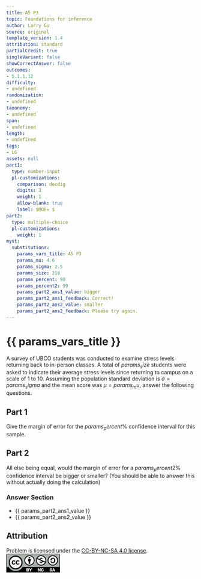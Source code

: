 ```yaml
---
title: A5 P3
topic: Foundations for inference
author: Larry Gu
source: original
template_version: 1.4
attribution: standard
partialCredit: true
singleVariant: false
showCorrectAnswer: false
outcomes:
- 5.1.1.12
difficulty:
- undefined
randomization:
- undefined
taxonomy:
- undefined
span:
- undefined
length:
- undefined
tags:
- LG
assets: null
part1:
  type: number-input
  pl-customizations:
    comparison: decdig
    digits: 3
    weight: 1
    allow-blank: true
    label: $MOE= $
part2:
  type: multiple-choice
  pl-customizations:
    weight: 1
myst:
  substitutions:
    params_vars_title: A5 P3
    params_mu: 4.6
    params_sigma: 2.5
    params_size: 218
    params_percent: 98
    params_percent2: 99
    params_part2_ans1_value: bigger
    params_part2_ans1_feedback: Correct!
    params_part2_ans2_value: smaller
    params_part2_ans2_feedback: Please try again.
---
```

# {{ params_vars_title }}
A survey of UBCO students was conducted to examine stress levels returning back to in-person classes. A total of ${{ params_size}}$ students were asked to indicate their average stress levels since returning to campus on a scale of $1$ to $10$. Assuming the population standard deviation is $\sigma = {{ params_sigma}}$ and the mean score was $\mu = {{ params_mu}}$, answer the following questions.

## Part 1

Give the margin of error for the ${{ params_percent}}$%  confidence interval for this sample.

## Part 2

All else being equal, would the margin of error for a ${{ params_percent2}}$% confidence interval be bigger or smaller? (You should be able to answer this without actually doing the calculation)

### Answer Section

- {{ params_part2_ans1_value }}
- {{ params_part2_ans2_value }}

## Attribution

Problem is licensed under the [CC-BY-NC-SA 4.0 license](https://creativecommons.org/licenses/by-nc-sa/4.0/).<br> ![The Creative Commons 4.0 license requiring attribution-BY, non-commercial-NC, and share-alike-SA license.](https://raw.githubusercontent.com/firasm/bits/master/by-nc-sa.png)